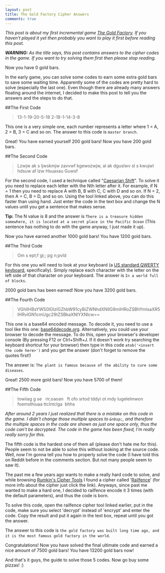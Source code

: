 ```yaml
---
layout: post
title: The Gold Factory Cipher Answers
comments: true
---
```


<script>
window.onload = function() {
	var gold = 0;
	update();
	setInterval(function() {
		gold++;
		update();
	}, 1000)
	function update() {
		document.getElementById("gb").innerHTML = gold;
		document.getElementById("gb-200").innerHTML = gold + 200;
		document.getElementById("gb-1200").innerHTML = gold + 1200;
		document.getElementById("gb-3200").innerHTML = gold + 3200;
		document.getElementById("gb-5700").innerHTML = gold + 5700;
		document.getElementById("gb-13200").innerHTML = gold + 13200;
	}
};
</script>

*This post is about my first incremental game [The Gold Factory](http://gamehelp16.github.io/thegoldfactory/). If you haven't played it yet then probably you want to play it first before reading this post.*

***WARNING:*** *As the title says, this post contains answers to the cipher codes in the game. If you want to try solving them first then please stop reading.*

Now you have <span id="gb">0</span> gold bars.

In the early game, you can solve some codes to earn some extra gold bars to save some waiting time. Apparently some of the codes are pretty hard to solve (especially the last one). Even though there are already many answers floating around the internet, I decided to make this post to tell you the answers and the steps to do that.

##The First Code

> 13-1-19-20-5-18 2-18-1-14-3-8

This one is a very simple one, each number represents a letter where 1 = A, 2 = B, 3 = C and so on. The answer to this code is `master branch`.

Great! You have earned yourself 200 gold bars! Now you have <span id="gb-200">200</span> gold bars.

##The Second Code

> Lzwjw ak s ljwskmjw zavvwf kgewozwjw, al ak dguslwv sl s kwujwl hdsuw af lzw Hsuaxau Guwsf

For the second code, I used a technique called "[Caesarian Shift](http://rumkin.com/tools/cipher/caesar.php)". To solve it you need to replace each letter with the Nth letter after it. For example, if N = 1 then you need to replace A with B, B with C, C with D and so on. If N = 2, then A = C, B = D, and so on. Using the tool linked above, you can do this faster than using hand. Just enter the code in the text box and change the N values until you get a sentence that makes sense.

**Tip:** The N value is 8 and the answer is `There is a treasure hidden somewhere, it is located at a secret place in the Pacific Ocean` (This sentence has nothing to do with the game anyway, I just made it up).

Now you have earned another 1000 gold bars! You have <span id="gb-1200">1200</span> gold bars.

##The Third Code

> Om s ept;f gi;; pg n;pvld

For this one you will need to look at your keyboard (a [US standard QWERTY keyboard](https://upload.wikimedia.org/wikipedia/commons/3/3a/Qwerty.svg), specifically). Simply replace each character with the letter on the left side of that character on your keyboard. The answer is `In a world full of blocks`.

2000 gold bars has been earned! Now you have <span id="gb-3200">3200</span> gold bars.

##The Fourth Code

> VGhlIHBsYW50IGlzIGZhbW91cyBiZWNhdXNlIG9mIHRoZSBhYmlsaXR5IHRvIGN1cmUgc29tZSBkaXNlYXNlcw==

This one is a base64 encoded message. To decode it, you need to use a tool like this one: [base64decode.org](https://www.base64decode.org/). Alternatively, you could use your browser to decode the message. To do this, open your browser's developer console (By pressing F12 or Ctrl+Shift+J. If it doesn't work try searching the keyboard shortcut for your browser) then type in this code `atob('<insert the code here>')` and you get the answer (don't forget to remove the quotes first!)

The answer is: `The plant is famous because of the ability to cure some diseases`.

Great! 2500 more gold bars! Now you have <span id="gb-5700">5700</span> of them!

##The Fifth Code

> towiiag g se&nbsp;&nbsp;&nbsp;rir,oaoan&nbsp;&nbsp;&nbsp;ft ofo srtod tddyi ot mdy lugelelmwon foemsthiuaa ttclntclga&nbsp;&nbsp;bhhs

*After around 2 years I just realized that there is a mistake on this code in the game. I didn't change those multiple spaces to `&nbsp;`, and therefore the multiple spaces in the code are shown as just one space only, thus the code can't be decrypted. The code in the game has been fixed, I'm really really sorry for this.*

The fifth code is the hardest one of them all (please don't hate me for this). People seem to not be able to solve this without looking at the source code. Well, now I'm gonna tell you how to properly solve the code (I have told this on Reddit before in the comments section. But not many people seem to saw it).

The past me a few years ago wants to make a really hard code to solve, and while browsing [Rumkin's Cipher Tools](http://rumkin.com/tools/cipher/) I found a cipher called '[Railfence](http://rumkin.com/tools/cipher/railfence.php)' (for more info about the cipher just click the link). Anyways, since past me wanted to make a hard one, I decided to railfence encode it 3 times (with the default parameters), and thus the code is born.

To solve this code, open the railfence cipher tool linked earlier, put in the code, make sure you select 'decrypt' instead of 'encrypt' and enter the code. Copy the result and put it again in the text box, repeat until you got the answer.

The answer to this code is `the gold factory was built long time ago, and it is the most famous gold factory in the world`.

Congratulations! Now you have solved the final ultimate code and earned a nice amount of 7500 gold bars! You have <span id="gb-13200">13200</span> gold bars now!

And that's it guys, the guide to solve those 5 codes. Now go buy some pizzas! :)
